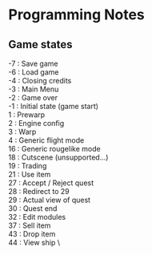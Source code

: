 # Programming Notes

## Game states
-7 : Save game \
-6 : Load game \
-4 : Closing credits \
-3 : Main Menu \
-2 : Game over \
-1 : Initial state (game start) \
 1 : Prewarp \
 2 : Engine config \
 3 : Warp \
 4 : Generic flight mode \
16 : Generic rougelike mode \
18 : Cutscene (unsupported...) \
19 : Trading \
21 : Use item \
27 : Accept / Reject quest \
28 : Redirect to 29 \
29 : Actual view of quest \
30 : Quest end \
32 : Edit modules \
37 : Sell item \
43 : Drop item \
44 : View ship \
